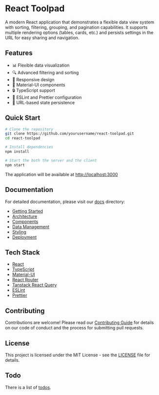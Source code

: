 # React Toolpad

A modern React application that demonstrates a flexible data view system with sorting, filtering, grouping, and pagination capabilities. It
supports multiple rendering options (tables, cards, etc.) and persists settings in the URL for easy sharing and navigation.

## Features

- 📊 Flexible data visualization
- 🔍 Advanced filtering and sorting
- 📱 Responsive design
- 🎨 Material-UI components
- 🔒 TypeScript support
- 📝 ESLint and Prettier configuration
- 🔄 URL-based state persistence

## Quick Start

```bash
# Clone the repository
git clone https://github.com/yourusername/react-toolpad.git
cd react-toolpad

# Install dependencies
npm install

# Start the both the server and the client
npm start
```

The application will be available at [http://localhost:3000](http://localhost:3000)

## Documentation

For detailed documentation, please visit our [docs](./docs/) directory:

- [Getting Started](./docs/getting-started.md)
- [Architecture](./docs/architecture.md)
- [Components](./docs/components.md)
- [Data Management](./docs/data-management.md)
- [Styling](./docs/styling.md)
- [Deployment](./docs/deployment.md)

## Tech Stack

- [React](https://reactjs.org/)
- [TypeScript](https://www.typescriptlang.org/)
- [Material-UI](https://mui.com/)
- [React Router](https://reactrouter.com/)
- [Tanstack React Query](https://tanstack.com/query/latest)
- [ESLint](https://eslint.org/)
- [Prettier](https://prettier.io/)

## Contributing

Contributions are welcome! Please read our [Contributing Guide](./CONTRIBUTING.md) for details on our code of conduct and the process for
submitting pull requests.

## License

This project is licensed under the MIT License - see the [LICENSE](./LICENSE) file for details.

## Todo

There is a list of [todos](./TODO.md).
